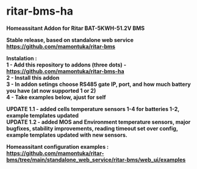 # ritar-bms-ha
<b>Homeassitant Addon for Ritar BAT-5KWH-51.2V BMS</b></br>

<b>Stable release<b>, based on standalone web service https://github.com/mamontuka/ritar-bms </br>

Instalation : </br>
1 - Add this repository to addons (three dots) - https://github.com/mamontuka/ritar-bms-ha </br>
2 - Install this addon </br>
3 - In addon setings choose RS485 gate IP, port, and how much battery you have (at now supported 1 or 2) </br>
4 - Take examples below, ajust for self </br>

UPDATE 1.1 - added cells temperature sensors 1-4 for batteries 1-2, example templates updated</br>
UPDATE 1.2 - added MOS and Environment temperature sensors, major bugfixes, stability improvements, reading timeout set over config, example templates updated with new sensors.

Homeassitant configuration examples : https://github.com/mamontuka/ritar-bms/tree/main/standalone_web_service/ritar-bms/web_ui/examples </br>

